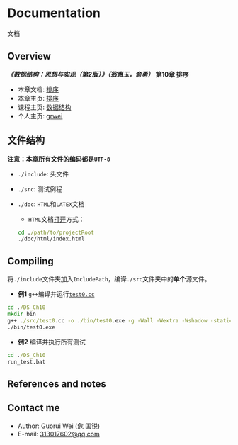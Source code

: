 # Documentation

文档

## Overview

***《数据结构：思想与实现（第2版）》（翁惠玉，俞勇）*** **第10章 排序**

- 本章文档: [排序](https://grwei.github.io/data-structure-homework/DS_Ch10/doc/html/index.html)
- 本章主页: [排序](https://grwei.github.io/data-structure-homework/DS_Ch10/)
- 课程主页: [数据结构](https://grwei.github.io/data-structure-homework/)
- 个人主页: [grwei](https://grwei.github.io/)

## 文件结构

**注意：本章所有文件的编码都是`UTF-8`**

- `./include`: 头文件
- `./src`: 测试例程
- `./doc`: `HTML`和`LATEX`文档
  - `HTML`文档[打开](./doc/html/index.html)方式：
  
  ```bat
  cd ./path/to/projectRoot
  ./doc/html/index.html
  ```

## Compiling

将`./include`文件夹加入`IncludePath`，编译`./src`文件夹中的**单个**源文件。

- **例1** `g++`编译并运行[`test0.cc`](src/test0.cc)

```bat
cd ./DS_Ch10
mkdir bin
g++ ./src/test0.cc -o ./bin/test0.exe -g -Wall -Wextra -Wshadow -static-libgcc -fexec-charset=UTF-8 -finput-charset=UTF-8 -std=c++17 -I ./include
./bin/test0.exe
```

- **例2** 编译并执行所有测试

```bat
cd ./DS_Ch10
run_test.bat
```

## References and notes

## Contact me

- Author: Guorui Wei (危 国锐)
- E-mail: 313017602@qq.com
